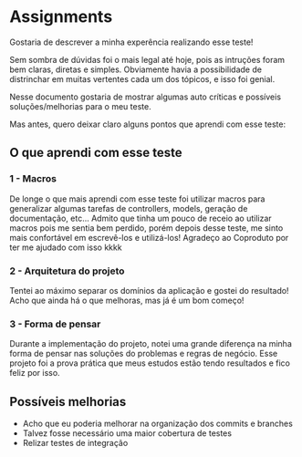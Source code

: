 # Assignments

Gostaria de descrever a minha experência realizando esse teste!

Sem sombra de dúvidas foi o mais legal até hoje, pois as intruções foram bem claras,
diretas e simples. Obviamente havia a possibilidade de distrinchar em muitas
vertentes cada um dos tópicos, e isso foi genial.

Nesse documento gostaria de mostrar algumas auto críticas e possíveis
soluções/melhorias para o meu teste.

Mas antes, quero deixar claro alguns pontos que aprendi com esse teste:

## O que aprendi com esse teste

### 1 - Macros

De longe o que mais aprendi com esse teste foi utilizar macros para generalizar algumas
tarefas de controllers, models, geração de documentação, etc...
Admito que tinha um pouco de receio ao utilizar macros pois me sentia bem perdido,
porém depois desse teste, me sinto mais confortável em escrevê-los e utilizá-los!
Agradeço ao Coproduto por ter me ajudado com isso kkkk

### 2 - Arquitetura do projeto

Tentei ao máximo separar os domínios da aplicação e gostei do resultado! Acho que
ainda há o que melhoras, mas já é um bom começo!

### 3 - Forma de pensar

Durante a implementação do projeto, notei uma grande diferença na minha forma de
pensar nas soluções do problemas e regras de negócio. Esse projeto foi a prova
prática que meus estudos estão tendo resultados e fico feliz por isso.

## Possíveis melhorias

* Acho que eu poderia melhorar na organização dos commits e branches
* Talvez fosse necessário uma maior cobertura de testes
* Relizar testes de integração
